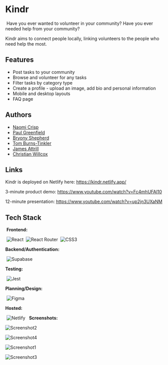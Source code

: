 # Kindr

​
Have you ever wanted to volunteer in your community? Have you ever needed help from your community?
​

Kindr aims to connect people locally, linking volunteers to the people who need help the most.
​
​

## Features​

- Post tasks to your community
- Browse and volunteer for any tasks
- Filter tasks by category type
- Create a profile - upload an image, add bio and personal information
- Mobile and desktop layouts
- FAQ page
  ​
## Authors​

- [Naomi Crisp](https://github.com/naomicrisp)
- [Paul Greenfield](https://github.com/percygr)
- [Bryony Shepherd](https://github.com/bryonyShep)
- [Tom Burns-Tinkler](https://github.com/Tomuos)
- [James Attrill](https://github.com/attrill20)
- [Christian Willcox](https://github.com/lastcastleofbowser)
  ​
## Links

Kindr is deployed on Netlify here: https://kindr.netlify.app/

3-minute product demo: https://www.youtube.com/watch?v=Fc4mhUFAl10

12-minute presentation: https://www.youtube.com/watch?v=up2jn3UXaNM

## Tech Stack

​
**Frontend:**

​
![React](https://img.shields.io/badge/react-%2320232a.svg?style=for-the-badge&logo=react&logoColor=%2361DAFB)
​
![React Router](https://img.shields.io/badge/React_Router-CA4245?style=for-the-badge&logo=react-router&logoColor=white)
​
![CSS3](https://img.shields.io/badge/css3-%231572B6.svg?style=for-the-badge&logo=css3&logoColor=white)
​

**Backend/Authentication:**

​
![Supabase](https://img.shields.io/badge/Supabase-3ECF8E?style=for-the-badge&logo=supabase&logoColor=white)
​

**Testing:**

​
![Jest](https://img.shields.io/badge/-jest-%23C21325?style=for-the-badge&logo=jest&logoColor=white)
​

**Planning/Design:**

​
![Figma](https://img.shields.io/badge/figma-%23F24E1E.svg?style=for-the-badge&logo=figma&logoColor=white)
​

**Hosted:**

​
![Netlify](https://img.shields.io/badge/netlify-%23000000.svg?style=for-the-badge&logo=netlify&logoColor=#00C7B7)
​
​​
**Screenshots:**

![Screenshot2](/src/imgs/screenshots/Image2.jpg)

![Screenshot4](/src/imgs/screenshots/Image4.jpg)

![Screenshot1](/src/imgs/screenshots/Image1.png)

![Screenshot3](/src/imgs/screenshots/Image3.jpg)
